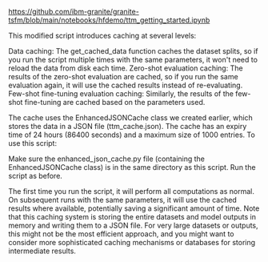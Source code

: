 https://github.com/ibm-granite/granite-tsfm/blob/main/notebooks/hfdemo/ttm_getting_started.ipynb



This modified script introduces caching at several levels:

Data caching: The get_cached_data function caches the dataset splits, so if you run the script multiple times with the same parameters, it won't need to reload the data from disk each time.
Zero-shot evaluation caching: The results of the zero-shot evaluation are cached, so if you run the same evaluation again, it will use the cached results instead of re-evaluating.
Few-shot fine-tuning evaluation caching: Similarly, the results of the few-shot fine-tuning are cached based on the parameters used.

The cache uses the EnhancedJSONCache class we created earlier, which stores the data in a JSON file (ttm_cache.json). The cache has an expiry time of 24 hours (86400 seconds) and a maximum size of 1000 entries.
To use this script:

Make sure the enhanced_json_cache.py file (containing the EnhancedJSONCache class) is in the same directory as this script.
Run the script as before.

The first time you run the script, it will perform all computations as normal. On subsequent runs with the same parameters, it will use the cached results where available, potentially saving a significant amount of time.
Note that this caching system is storing the entire datasets and model outputs in memory and writing them to a JSON file. For very large datasets or outputs, this might not be the most efficient approach, and you might want to consider more sophisticated caching mechanisms or databases for storing intermediate results.


